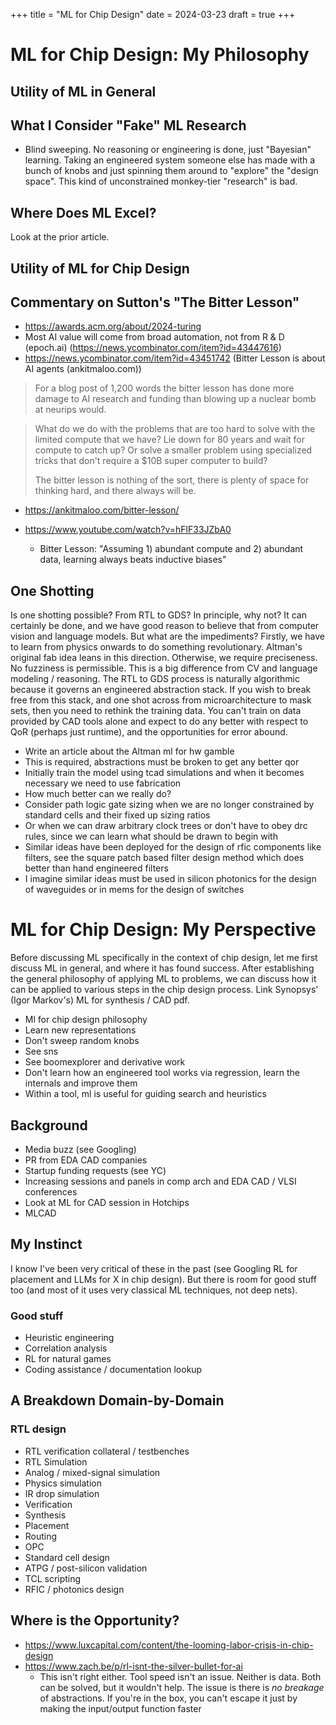 +++
title = "ML for Chip Design"
date = 2024-03-23
draft = true
+++

# ML for Chip Design: My Philosophy

## Utility of ML in General

## What I Consider "Fake" ML Research

- Blind sweeping. No reasoning or engineering is done, just "Bayesian" learning. Taking an engineered system someone else has made with a bunch of knobs and just spinning them around to "explore" the "design space". This kind of unconstrained monkey-tier "research" is bad.

## Where Does ML Excel?

Look at the prior article.

## Utility of ML for Chip Design

## Commentary on Sutton's "The Bitter Lesson"

- https://awards.acm.org/about/2024-turing
- Most AI value will come from broad automation, not from R & D (epoch.ai) (https://news.ycombinator.com/item?id=43447616)
- https://news.ycombinator.com/item?id=43451742 (Bitter Lesson is about AI agents (ankitmaloo.com))

> For a blog post of 1,200 words the bitter lesson has done more damage to AI research and funding than blowing up a nuclear bomb at neurips would.

> What do we do with the problems that are too hard to solve with the limited compute that we have? Lie down for 80 years and wait for compute to catch up? Or solve a smaller problem using specialized tricks that don't require a $10B super computer to build?
>
> The bitter lesson is nothing of the sort, there is plenty of space for thinking hard, and there always will be.

- https://ankitmaloo.com/bitter-lesson/

- https://www.youtube.com/watch?v=hFlF33JZbA0
  - Bitter Lesson: "Assuming 1) abundant compute and 2) abundant data, learning always beats inductive biases"

## One Shotting

Is one shotting possible? From RTL to GDS? In principle, why not? It can certainly be done, and we have good reason to believe that from computer vision and language models.
But what are the impediments? Firstly, we have to learn from physics onwards to do something revolutionary. Altman's original fab idea leans in this direction.
Otherwise, we require preciseness. No fuzziness is permissible. This is a big difference from CV and language modeling / reasoning. The RTL to GDS process is naturally algorithmic because it governs an engineered abstraction stack. If you wish to break free from this stack, and one shot across from microarchitecture to mask sets, then you need to rethink the training data. You can't train on data provided by CAD tools alone and expect to do any better with respect to QoR (perhaps just runtime), and the opportunities for error abound.

- Write an article about the Altman ml for hw gamble
- This is required, abstractions must be broken to get any better qor
- Initially train the model using tcad simulations and when it becomes necessary we need to use fabrication
- How much better can we really do?
- Consider path logic gate sizing when we are no longer constrained by standard cells and their fixed up sizing ratios
- Or when we can draw arbitrary clock trees or don't have to obey drc rules, since we can learn what should be drawn to begin with
- Similar ideas have been deployed for the design of rfic components like filters, see the square patch based filter design method which does better than hand engineered filters
- I imagine similar ideas must be used in silicon photonics for the design of waveguides or in mems for the design of switches

# ML for Chip Design: My Perspective

Before discussing ML specifically in the context of chip design, let me first discuss ML in general, and where it has found success.
After establishing the general philosophy of applying ML to problems, we can discuss how it can be applied to various steps in the chip design process.
Link Synopsys' (Igor Markov's) ML for synthesis / CAD pdf.

- Ml for chip design philosophy
- Learn new representations
- Don't sweep random knobs
- See sns
- See boomexplorer and derivative work
- Don't learn how an engineered tool works via regression, learn the internals and improve them
- Within a tool, ml is useful for guiding search and heuristics

## Background

- Media buzz (see Googling)
- PR from EDA CAD companies
- Startup funding requests (see YC)
- Increasing sessions and panels in comp arch and EDA CAD / VLSI conferences
- Look at ML for CAD session in Hotchips
- MLCAD

## My Instinct

I know I've been very critical of these in the past (see Googling RL for placement and LLMs for X in chip design).
But there is room for good stuff too (and most of it uses very classical ML techniques, not deep nets).

### Good stuff

- Heuristic engineering
- Correlation analysis
- RL for natural games
- Coding assistance / documentation lookup

## A Breakdown Domain-by-Domain

### RTL design

- RTL verification collateral / testbenches
- RTL Simulation
- Analog / mixed-signal simulation
- Physics simulation
- IR drop simulation
- Verification
- Synthesis
- Placement
- Routing
- OPC
- Standard cell design
- ATPG / post-silicon validation
- TCL scripting
- RFIC / photonics design

## Where is the Opportunity?

- https://www.luxcapital.com/content/the-looming-labor-crisis-in-chip-design
- https://www.zach.be/p/rl-isnt-the-silver-bullet-for-ai
  - This isn't right either. Tool speed isn't an issue. Neither is data. Both can be solved, but it wouldn't help. The issue is there is *no breakage* of abstractions. If you're in the box, you can't escape it just by making the input/output function faster
